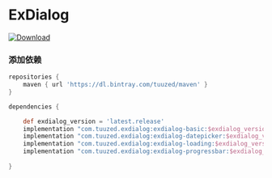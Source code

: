 # ExDialog

[ ![Download](https://api.bintray.com/packages/tuuzed/maven/com.tuuzed.exdialog:basic/images/download.svg) ](https://bintray.com/tuuzed/maven/com.tuuzed.exdialog:basic/_latestVersion)

### 添加依赖

``` groovy
repositories {
    maven { url 'https://dl.bintray.com/tuuzed/maven' }
}

dependencies {

    def exdialog_version = 'latest.release'
    implementation "com.tuuzed.exdialog:exdialog-basic:$exdialog_version"
    implementation "com.tuuzed.exdialog:exdialog-datepicker:$exdialog_version"
    implementation "com.tuuzed.exdialog:exdialog-loading:$exdialog_version"
    implementation "com.tuuzed.exdialog:exdialog-progressbar:$exdialog_version"
    
}
```

